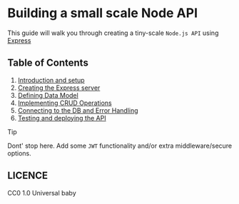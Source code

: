 # Building a small scale Node API

This guide will walk you through creating a tiny-scale `Node.js API` using
[Express](https://expressjs.com/)

## Table of Contents

1. [Introduction and setup](01-introduction-setup.md)
2. [Creating the Express server](02-creating-server.md)
3. [Defining Data Model](03-data-model.md)
4. [Implementing CRUD Operations](04-crud-operations.md)
5. [Connecting to the DB and Error Handling](05-connecting-db-error-handling.md)
6. [Testing and deploying the API](06-testing-deploying.md)

> [!TIP]
> Dont' stop here.
> Add some `JWT` functionality and/or extra middleware/secure options.

## LICENCE

CC0 1.0 Universal baby
